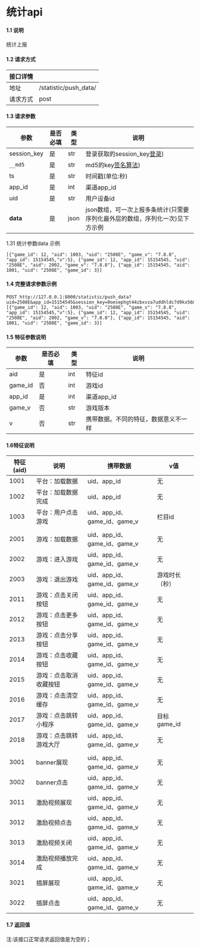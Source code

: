 # 统计api

#### 1.1 说明
统计上报
#### 1.2 请求方式

| 接口详情 |	|
| ------ | ------ |
| 地址 | /statistic/push_data/ |
| 请求方式 | post |

#### 1.3 请求参数

| 参数        | 是否必填 | 类型 | 说明                            |
| ----------- | -------- | ---- | ----- |
| session_key | 是   | str  | 登录获取的session_key[登录](/Chapter1/登录与验证.md)) |
| `__md5`     | 是       | str  | md5的key[签名算法](/Chapter1/登录与验证.md))     |
| ts          | 是       | str  | 时间戳(单位:秒)      |
| app_id      |是   | int  | 渠道app_id                           |
| uid         |    是     | str  | 用户设备id               |
| **data**         |    是     | json  |json数组，可一次上报多条统计(只需要序列化最外层的数组，序列化一次)见下方示例|

1.31 统计参数data 示例

```str
[{"game_id": 12, "aid": 1003, "uid": "2508E", "game_v": "7.8.8", "app_id": 15154545,"v":5}, {"game_id": 12, "app_id": 15154545, "uid": "2508E", "aid": 2002, "game_v": "7.8.8"}, {"app_id": 15154545, "aid": 1001, "uid": "2508E", "game_id": 3}]
```

#### 1.4 完整请求参数示例

```str
POST http://127.0.0.1:8000/statistic/push_data?uid=2508E&app_id=15154545&session_key=0oesephgt44zbxvza7uddhldc7d9kx56&ts=151574451&__md5=a47be5ef374d2bb74f7762e0d6c595d&data=[{"game_id": 12, "aid": 1003, "uid": "2508E", "game_v": "7.8.8", "app_id": 15154545,"v":5}, {"game_id": 12, "app_id": 15154545, "uid": "2508E", "aid": 2002, "game_v": "7.8.8"}, {"app_id": 15154545, "aid": 1001, "uid": "2508E", "game_id": 3}]
```

#### 1.5 特征参数说明
| 参数        | 是否必填 | 类型 | 说明                            |
| ----------- | -------- | ---- | ----- |
| aid         |    是     | int  | 特征id     |
| game_id         |    否     | int  | 游戏id                |
| app_id      |是   | int  | 渠道app_id                           |
| game_v         |    否     | str  | 游戏版本           |
| v         |  否     | str  | 携带数据。不同的特征，数据意义不一样     |

#### 1.6特征说明

| 特征(aid) | 说明                   | 携带数据                        | v值            |
| --------- | ---------------------- | ------------------------------- | -------------- |
| 1001      | 平台：加载数据         | uid、app_id                     | 无             |
| 1002      | 平台：加载数据完成     | uid、app\_id                    | 无             |
| 1003      | 平台：用户点击游戏     | uid、app\_id、game\_id、game\_v | 栏目id         |
|           |                        |                                 |                |
| 2001      | 游戏：加载数据         | uid、app\_id、game\_id、game\_v | 无             |
| 2002      | 游戏：进入游戏         | uid、app\_id、game\_id、game\_v | 无             |
| 2003      | 游戏：退出游戏         | uid、app\_id、game\_id、game\_v | 游戏时长（秒） |
| 2011      | 游戏：点击关闭按钮     | uid、app\_id、game\_id、game\_v | 无             |
| 2012      | 游戏：点击更多按钮     | uid、app\_id、game\_id、game\_v | 无             |
| 2013      | 游戏：点击分享按钮     | uid、app\_id、game\_id、game\_v | 无             |
| 2014      | 游戏：点击收藏按钮     | uid、app\_id、game\_id、game\_v | 无             |
| 2015      | 游戏：点击取消收藏按钮 | uid、app\_id、game\_id、game\_v | 无             |
| 2016      | 游戏：点击清空缓存     | uid、app\_id、game\_id、game\_v | 无             |
| 2017      | 游戏：点击跳转小程序    | uid、app\_id、game\_id、game\_v | 目标game_id             |
| 2018      | 游戏：点击跳转游戏大厅     | uid、app\_id、game\_id、game\_v | 无             |
|           |                        |                                 |                |
| 3001      | banner展现             | uid、app\_id、game\_id、game\_v | 无             |
| 3002      | banner点击             | uid、app\_id、game\_id、game\_v | 无             |
| 3011      | 激励视频展现           | uid、app\_id、game\_id、game\_v | 无             |
| 3012      | 激励视频点击           | uid、app\_id、game\_id、game\_v | 无             |
| 3013      | 激励视频关闭           | uid、app\_id、game\_id、game\_v | 无             |
| 3014      | 激励视频播放完成       | uid、app\_id、game\_id、game\_v | 无             |
| 3021      | 插屏展现               | uid、app\_id、game\_id、game\_v | 无             |
| 3022      | 插屏点击               | uid、app\_id、game\_id、game\_v | 无             |




#### 1.7 返回值
注:该接口正常请求返回值是为空的；